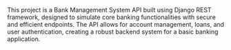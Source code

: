 This project is a Bank Management System API built using Django REST framework, designed to simulate core banking functionalities with secure and efficient endpoints. The API allows for account management, loans, and user authentication, creating a robust backend system for a basic banking application.

